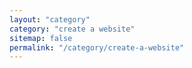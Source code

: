 ```yaml
---
layout: "category"
category: "create a website"
sitemap: false
permalink: "/category/create-a-website"
---
```

